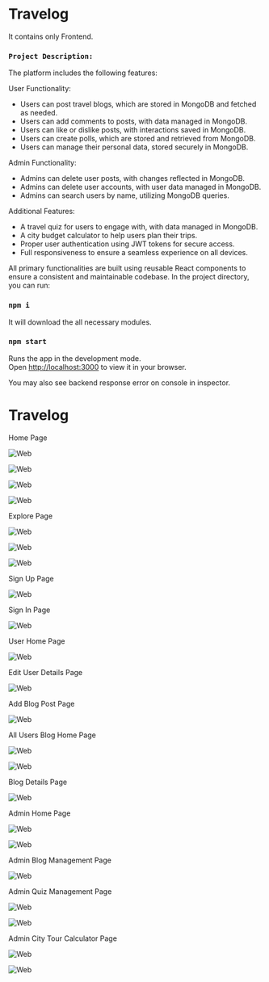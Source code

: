 # Travelog 

It contains only Frontend.

### `Project Description:`

The platform includes the following features:

User Functionality:
  - Users can post travel blogs, which are stored in MongoDB and fetched as needed.
  - Users can add comments to posts, with data managed in MongoDB.
  - Users can like or dislike posts, with interactions saved in MongoDB.
  - Users can create polls, which are stored and retrieved from MongoDB.
  - Users can manage their personal data, stored securely in MongoDB.

Admin Functionality:
  - Admins can delete user posts, with changes reflected in MongoDB.
  - Admins can delete user accounts, with user data managed in MongoDB.
  - Admins can search users by name, utilizing MongoDB queries.

Additional Features:
  - A travel quiz for users to engage with, with data managed in MongoDB.
  - A city budget calculator to help users plan their trips.
  - Proper user authentication using JWT tokens for secure access.
  - Full responsiveness to ensure a seamless experience on all devices.

All primary functionalities are built using reusable React components to ensure a consistent and maintainable codebase.
In the project directory, you can run:

### `npm i`

It will download the all necessary modules.

### `npm start`

Runs the app in the development mode.\
Open [http://localhost:3000](http://localhost:3000) to view it in your browser.

You may also see backend response error on console in inspector.

# Travelog

Home Page

![Web](pic/1.png)

![Web](pic/2.png)

![Web](pic/3.png)

![Web](pic/4.png)

Explore Page

![Web](pic/5.png)

![Web](pic/6.png)

![Web](pic/7.png)

Sign Up Page

![Web](pic/8.png)

Sign In Page

![Web](pic/9.png)

User Home Page

![Web](pic/10.png)

Edit User Details Page 

![Web](pic/11.1.png)

Add Blog Post Page

![Web](pic/12.png)

All Users Blog Home Page

![Web](pic/13.png)

![Web](pic/14.png)

Blog Details Page

![Web](pic/15.png)

Admin Home Page

![Web](pic/16.png)

![Web](pic/17.png)

Admin Blog Management Page

![Web](pic/18.png)

Admin Quiz Management Page

![Web](pic/19.png)

![Web](pic/20.png)

Admin City Tour Calculator Page

![Web](pic/21.png)

![Web](pic/22.png)


